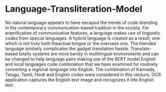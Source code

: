 # Language-Transliteration-Model
No natural language appears to have escaped the trends of code-blending in the contemporary communication-based tradition in the society.
For aramification of communicative features, a language makes use of linguistic codes from special languages.
A hybrid language is created as a result, one which is not truly both theactual tongue or the overseas one. The blended language similarly complicates the gadget translation hassle.
Translate-based totally systems are more bendy in multilingual environments and can be changed to help language pairs making use of the BERT model.English and local languages code
combination that we have examined for routinely converting a regional language into English.
The combination of Kannada, Telugu, Tamil, Hindi and English codes were considered in this venture. 
OCR application captures the English text image and recognizes it into English text.

